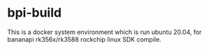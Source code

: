 # bpi-build

  This is a docker system environment which is run ubuntu 20.04, for bananapi rk356x/rk3588 rockchip linux SDK compile.
